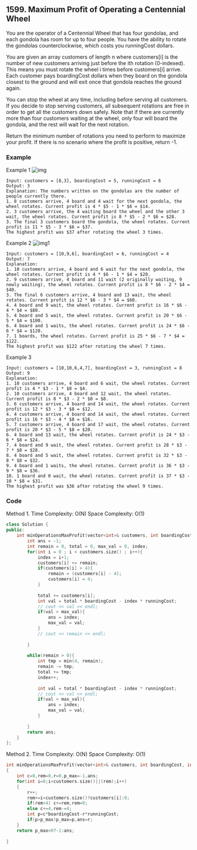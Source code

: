 ## 1599. Maximum Profit of Operating a Centennial Wheel


You are the operator of a Centennial Wheel that has four gondolas, and each gondola has room for up to four people. You have the ability to rotate the gondolas counterclockwise, which costs you runningCost dollars.

You are given an array customers of length n where customers[i] is the number of new customers arriving just before the ith rotation (0-indexed). This means you must rotate the wheel i times before customers[i] arrive. Each customer pays boardingCost dollars when they board on the gondola closest to the ground and will exit once that gondola reaches the ground again.

You can stop the wheel at any time, including before serving all customers. If you decide to stop serving customers, all subsequent rotations are free in order to get all the customers down safely. Note that if there are currently more than four customers waiting at the wheel, only four will board the gondola, and the rest will wait for the next rotation.

Return the minimum number of rotations you need to perform to maximize your profit. If there is no scenario where the profit is positive, return -1.


### Example
Example 1
![img](https://assets.leetcode.com/uploads/2020/09/09/wheeldiagram12.png "img")
```
Input: customers = [8,3], boardingCost = 5, runningCost = 6
Output: 3
Explanation: The numbers written on the gondolas are the number of people currently there.
1. 8 customers arrive, 4 board and 4 wait for the next gondola, the wheel rotates. Current profit is 4 * $5 - 1 * $6 = $14.
2. 3 customers arrive, the 4 waiting board the wheel and the other 3 wait, the wheel rotates. Current profit is 8 * $5 - 2 * $6 = $28.
3. The final 3 customers board the gondola, the wheel rotates. Current profit is 11 * $5 - 3 * $6 = $37.
The highest profit was $37 after rotating the wheel 3 times.
```

Example 2
![img1](https://assets.leetcode.com/uploads/2020/09/09/sample_22_1957.png "img1")
```
Input: customers = [10,9,6], boardingCost = 6, runningCost = 4
Output: 7
Explanation:
1. 10 customers arrive, 4 board and 6 wait for the next gondola, the wheel rotates. Current profit is 4 * $6 - 1 * $4 = $20.
2. 9 customers arrive, 4 board and 11 wait (2 originally waiting, 9 newly waiting), the wheel rotates. Current profit is 8 * $6 - 2 * $4 = $40.
3. The final 6 customers arrive, 4 board and 13 wait, the wheel rotates. Current profit is 12 * $6 - 3 * $4 = $60.
4. 4 board and 9 wait, the wheel rotates. Current profit is 16 * $6 - 4 * $4 = $80.
5. 4 board and 5 wait, the wheel rotates. Current profit is 20 * $6 - 5 * $4 = $100.
6. 4 board and 1 waits, the wheel rotates. Current profit is 24 * $6 - 6 * $4 = $120.
7. 1 boards, the wheel rotates. Current profit is 25 * $6 - 7 * $4 = $122.
The highest profit was $122 after rotating the wheel 7 times.
```

Example 3
```
Input: customers = [10,10,6,4,7], boardingCost = 3, runningCost = 8
Output: 9
Explanation:
1. 10 customers arrive, 4 board and 6 wait, the wheel rotates. Current profit is 4 * $3 - 1 * $8 = $4.
2. 10 customers arrive, 4 board and 12 wait, the wheel rotates. Current profit is 8 * $3 - 2 * $8 = $8.
3. 6 customers arrive, 4 board and 14 wait, the wheel rotates. Current profit is 12 * $3 - 3 * $8 = $12.
4. 4 customers arrive, 4 board and 14 wait, the wheel rotates. Current profit is 16 * $3 - 4 * $8 = $16.
5. 7 customers arrive, 4 board and 17 wait, the wheel rotates. Current profit is 20 * $3 - 5 * $8 = $20.
6. 4 board and 13 wait, the wheel rotates. Current profit is 24 * $3 - 6 * $8 = $24.
7. 4 board and 9 wait, the wheel rotates. Current profit is 28 * $3 - 7 * $8 = $28.
8. 4 board and 5 wait, the wheel rotates. Current profit is 32 * $3 - 8 * $8 = $32.
9. 4 board and 1 waits, the wheel rotates. Current profit is 36 * $3 - 9 * $8 = $36.
10. 1 board and 0 wait, the wheel rotates. Current profit is 37 * $3 - 10 * $8 = $31.
The highest profit was $36 after rotating the wheel 9 times.
```

### Code
Method 1.
Time Complexity: O(N)
Space Complexity: O(1)

```c++
class Solution {
public:
    int minOperationsMaxProfit(vector<int>& customers, int boardingCost, int runningCost) {
        int ans = -1;
        int remain = 0, total = 0, max_val = 0, index;
        for(int i = 0 ; i < customers.size() ; i++){
            index = i+1;
            customers[i] += remain;
            if(customers[i] > 4){
                remain = (customers[i] - 4);
                customers[i] = 4;
            }
            
            total += customers[i];
            int val = total * boardingCost - index * runningCost;
            // cout << val << endl;
            if(val > max_val){
                ans = index;
                max_val = val;
            }
            // cout << remain << endl;
            
        }
        
        while(remain > 0){
            int tmp = min(4, remain);
            remain -= tmp;
            total += tmp;
            index++;
            
            int val = total * boardingCost - index * runningCost;
            // cout << val << endl;
            if(val > max_val){
                ans = index;
                max_val = val;
            }
        
        }
        return ans;
    }
};
```

Method 2.
Time Complexity: O(N)
Space Complexity: O(1)

```c++
int minOperationsMaxProfit(vector<int>& customers, int boardingCost, int runningCost)
{
    int c=0,rem=0,r=0,p_max=-1,ans;
    for(int i=0;i<customers.size()||(rem);i++)
    {
        r++;
        rem+=i<customers.size()?customers[i]:0;
        if(rem<4) c+=rem,rem=0;
        else c+=4,rem-=4;
        int p=c*boardingCost-r*runningCost;
        if(p>p_max)p_max=p,ans=r;
    }
    return p_max<0?-1:ans;
    
}
```
